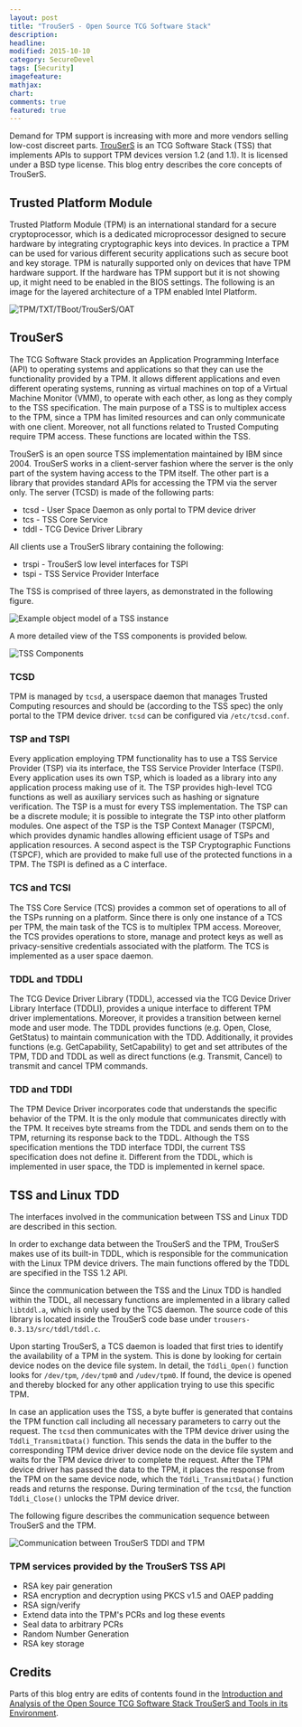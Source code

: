 ```yaml
---
layout: post
title: "TrouSerS - Open Source TCG Software Stack"
description:
headline:
modified: 2015-10-10
category: SecureDevel
tags: [Security]
imagefeature:
mathjax:
chart:
comments: true
featured: true
---
```


Demand for TPM support is increasing with more and more vendors selling low-cost discreet parts. [TrouSerS](http://trousers.sourceforge.net/) is an TCG Software Stack (TSS) that implements APIs to support TPM devices version 1.2 (and 1.1). It is licensed under a BSD type license. This blog entry describes the core concepts of TrouSerS.

## Trusted Platform Module

Trusted Platform Module (TPM) is an international standard for a secure cryptoprocessor, which is a dedicated microprocessor designed to secure hardware by integrating cryptographic keys into devices. In practice a TPM can be used for various different security applications such as secure boot and key storage. TPM is naturally supported only on devices that have TPM hardware support. If the hardware has TPM support but it is not showing up, it might need to be enabled in the BIOS settings. The following is an image for the layered architecture of a TPM enabled Intel Platform.

<img src="{{ site.url }}/images/2015-10-10-1/TPM-Platform.png" alt="TPM/TXT/TBoot/TrouSerS/OAT">

## TrouSerS

The TCG Software Stack provides an Application Programming Interface (API) to operating systems and applications so that they can use the functionality provided by a TPM. It allows different applications and even different operating systems, running as virtual machines on top of a Virtual Machine Monitor (VMM), to operate with each other, as long as they comply to the TSS specification. The main purpose of a TSS is to multiplex access to the TPM, since a TPM has limited resources and can only communicate with one client. Moreover, not all functions related to Trusted Computing require TPM access. These functions are located within the TSS.

TrouSerS is an open source TSS implementation maintained by IBM since 2004. TrouSerS works in a client-server fashion where the server is the only part of the system having access to the TPM itself. The other part is a library that provides standard APIs for accessing the TPM via the server only. The server (TCSD) is made of the following parts:

- tcsd - User Space Daemon as only portal to TPM device driver
- tcs - TSS Core Service
- tddl - TCG Device Driver Library

All clients use a TrouSerS library containing the following:

- trspi - TrouSerS low level interfaces for TSPI
- tspi - TSS Service Provider Interface

The TSS is comprised of three layers, as demonstrated in the following figure.

<img src="{{ site.url }}/images/2015-10-10-1/TSS-Layers.png" alt="Example object model of a TSS instance">

A more detailed view of the TSS components is provided below.

<img src="{{ site.url }}/images/2015-10-10-1/TSS-Components.png" alt="TSS Components">

### TCSD

TPM is managed by `tcsd`, a userspace daemon that manages Trusted Computing resources and should be (according to the TSS spec) the only portal to the TPM device driver. `tcsd` can be configured via `/etc/tcsd.conf`.

### TSP and TSPI

Every application employing TPM functionality has to use a TSS Service Provider (TSP) via its interface, the TSS Service Provider Interface (TSPI). Every application uses its own TSP, which is loaded as a library into any application process making use of it. The TSP provides high-level TCG functions as well as auxiliary services
such as hashing or signature verification. The TSP is a must for every TSS implementation. The TSP can be a discrete module; it is possible to integrate the TSP into other platform modules. One aspect of the TSP is the TSP Context Manager (TSPCM), which provides dynamic handles allowing efficient usage of TSPs and application resources. A second aspect is the TSP Cryptographic Functions (TSPCF), which are provided to make full use of the protected functions in a TPM. The TSPI is defined as a C interface.

### TCS and TCSI

The TSS Core Service (TCS) provides a common set of operations to all of the TSPs running on a platform. Since there is only one instance of a TCS per TPM, the main task of the TCS is to multiplex TPM access. Moreover, the TCS provides operations to store, manage and protect keys as well as privacy-sensitive credentials associated with the platform. The TCS is implemented as a user space daemon.

### TDDL and TDDLI

The TCG Device Driver Library (TDDL), accessed via the TCG Device Driver Library Interface (TDDLI), provides a unique interface to different TPM driver implementations. Moreover, it provides a transition between kernel mode and user mode. The TDDL provides functions (e.g. Open, Close, GetStatus) to maintain communication with the TDD. Additionally, it provides functions (e.g. GetCapability, SetCapability) to get and set attributes of the TPM, TDD and TDDL as well as direct functions (e.g. Transmit, Cancel) to transmit and cancel TPM commands.

### TDD and TDDI

The TPM Device Driver incorporates code that understands the specific behavior of the TPM. It is the only module that communicates directly with the TPM. It receives byte streams from the TDDL and sends them on to the TPM, returning its response back to the TDDL. Although the TSS specification mentions the TDD interface
TDDI, the current TSS specification does not define it. Different from the TDDL, which is implemented in user space, the TDD is implemented in kernel space.

## TSS and Linux TDD

The interfaces involved in the communication between TSS and Linux TDD are described in this section.

In order to exchange data between the TrouSerS and the TPM, TrouSerS makes use of its built-in TDDL, which is responsible for the communication with the Linux TPM device drivers. The main functions offered by the TDDL are
specified in the TSS 1.2 API.

Since the communication between the TSS and the Linux TDD is handled within the TDDL, all necessary functions are implemented in a library called `libtddl.a`, which is only used by the TCS daemon. The source code of this library is located inside the TrouSerS code base under `trousers-0.3.13/src/tddl/tddl.c`.

Upon starting TrouSerS, a TCS daemon is loaded that first tries to identify the availability of a TPM in the system. This is done by looking for certain device nodes on the device file system. In detail, the `Tddli_Open()` function looks for `/dev/tpm`, `/dev/tpm0` and `/udev/tpm0`. If found, the device is opened and thereby blocked for any other application trying to use this specific TPM.

In case an application uses the TSS, a byte buffer is generated that contains the TPM function call including all necessary parameters to carry out the request. The `tcsd` then communicates with the TPM device driver using the `Tddli_TransmitData()` function. This sends the data in the buffer to the corresponding TPM device driver
device node on the device file system and waits for the TPM device driver to complete the request. After the TPM device driver has passed the data to the TPM, it places the response from the TPM on the same device node, which the `Tddli_TransmitData()` function reads and returns the response. During termination of the `tcsd`, the function
`Tddli_Close()` unlocks the TPM device driver. 

The following figure describes the communication sequence between TrouSerS and the TPM.

<img src="{{ site.url }}/images/2015-10-10-1/TDDI-TPM.png" alt="Communication between TrouSerS TDDI and TPM">


### TPM services provided by the TrouSerS TSS API

- RSA key pair generation
- RSA encryption and decryption using PKCS v1.5 and OAEP padding
- RSA sign/verify
- Extend data into the TPM's PCRs and log these events
- Seal data to arbitrary PCRs
- Random Number Generation
- RSA key storage

## Credits

Parts of this blog entry are edits of contents found in the [Introduction and Analysis of the Open Source TCG Software Stack TrouSerS and Tools in its Environment](https://www.bsi.bund.de/SharedDocs/Downloads/EN/BSI/Publications/Studies/TSS_Apps/TSS-Apps_en.pdf).












